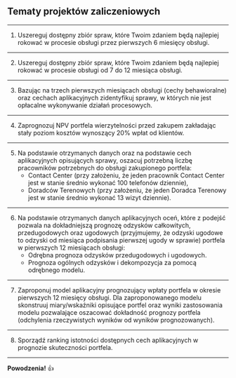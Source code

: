 ## Tematy projektów zaliczeniowych
  
---  
  
1. Uszereguj dostępny zbiór spraw, które Twoim zdaniem będą najlepiej rokować w procesie obsługi przez pierwszych 6 miesięcy obsługi. 

---

2. Uszereguj dostępny zbiór spraw, które Twoim zdaniem będą najlepiej rokować w procesie obsługi od 7 do 12 miesiąca obsługi. 

---

3. Bazując na trzech pierwszych miesiącach obsługi (cechy behawioralne) oraz cechach aplikacyjnych zidentyfikuj sprawy, w których nie jest opłacalne wykonywanie działań procesowych.

---

4. Zaprognozuj NPV portfela wierzytelności przed zakupem zakładając stały poziom kosztów wynoszący 20% wpłat od klientów.

---

5. Na podstawie otrzymanych danych oraz na podstawie cech aplikacyjnych opisujących sprawy, oszacuj potrzebną liczbę pracowników potrzebnych do obsługi zakupionego portfela:  
   * Contact Center (przy założeniu, że jeden pracownik Contact Center jest w stanie średnio wykonać 100 telefonów dziennie), 
   * Doradców Terenowych (przy założeniu, że jeden Doradca Terenowy jest w stanie średnio wykonać 13 wizyt dziennie). 

---

6. Na podstawie otrzymanych danych aplikacyjnych oceń, które z podejść pozwala na dokładniejszą prognozę odzysków całkowitych, przedugodowych oraz ugodowych (przyjmujemy, że odzyski ugodowe to odzyski od miesiąca podpisania pierwszej ugody w sprawie) portfela w pierwszych 12 miesiącach obsługi:  
   * Odrębna prognoza odzysków przedugodowych i ugodowych. 
   * Prognoza ogólnych odzysków i dekompozycja za pomocą odrębnego modelu. 

---

7. Zaproponuj model aplikacyjny prognozujący wpłaty portfela w okresie pierwszych 12 miesięcy obsługi. Dla zaproponowanego modelu skonstruuj miary/wskaźniki opisujące portfel oraz wyniki zastosowania modelu pozwalające oszacować dokładność prognozy portfela (odchylenia rzeczywistych wyników od wyników prognozowanych). 

---

8. Sporządź ranking istotności dostępnych cech aplikacyjnych w prognozie skuteczności portfela.

---

**Powodzenia!** :+1: